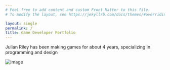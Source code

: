 ```yaml
---
# Feel free to add content and custom Front Matter to this file.
# To modify the layout, see https://jekyllrb.com/docs/themes/#overriding-theme-defaults

layout: single
permalink: /
title: Game Developer Portfolio
---
```


Julian Riley has been making games for about 4 years, specializing in programming and design

![image](/_images/GoodDog.jpg)